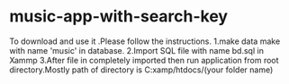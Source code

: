 # music-app-with-search-key
To download and use it .Please follow the instructions.
1.make data make with name 'music' in database.
2.Import SQL file with name bd.sql in Xammp
3.After file in completely imported then run application from root directory.Mostly path of directory is C:xamp/htdocs/(your folder name)
